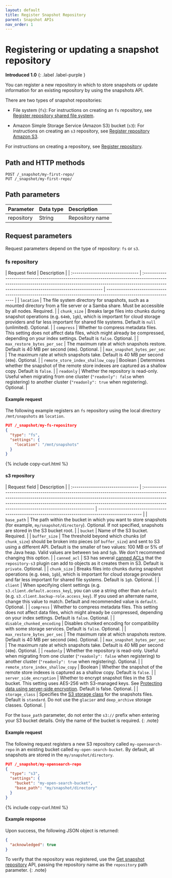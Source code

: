 ```yaml
---
layout: default
title: Register Snapshot Repository
parent: Snapshot APIs
nav_order: 1
---
```


# Registering or updating a snapshot repository

**Introduced 1.0**
{: .label .label-purple }

You can register a new repository in which to store snapshots or update information for an existing repository by using the snapshots API.

There are two types of snapshot repositories:

- File system (`fs`): For instructions on creating an `fs` repository, see [Register repository shared file system]({{site.url}}{{site.baseurl}}/tuning-your-cluster/availability-and-recovery/snapshots/snapshot-restore/#shared-file-system).

- Amazon Simple Storage Service (Amazon S3) bucket (`s3`): For instructions on creating an `s3` repository, see [Register repository Amazon S3]({{site.url}}{{site.baseurl}}/tuning-your-cluster/availability-and-recovery/snapshots/snapshot-restore/#amazon-s3).

For instructions on creating a repository, see [Register repository]({{site.url}}{{site.baseurl}}/opensearch/snapshots/snapshot-restore#register-repository).

## Path and HTTP methods

```
POST /_snapshot/my-first-repo/
PUT /_snapshot/my-first-repo/
```

## Path parameters

| Parameter  | Data type | Description     |
| :--------- | :-------- | :-------------- |
| repository | String    | Repository name |

## Request parameters

Request parameters depend on the type of repository: `fs` or `s3`.

### fs repository

| Request field                     | Description                                                                                                                                                                                                             |
| :-------------------------------- | :---------------------------------------------------------------------------------------------------------------------------------------------------------------------------------------------------------------------- | --------------------------------------------------------------------------------------------------------------- |
| `location`                        | The file system directory for snapshots, such as a mounted directory from a file server or a Samba share. Must be accessible by all nodes. Required.                                                                    |
| `chunk_size`                      | Breaks large files into chunks during snapshot operations (e.g. `64mb`, `1gb`), which is important for cloud storage providers and far less important for shared file systems. Default is `null` (unlimited). Optional. |
| `compress`                        | Whether to compress metadata files. This setting does not affect data files, which might already be compressed, depending on your index settings. Default is `false`. Optional.                                         |
| `max_restore_bytes_per_sec`       | The maximum rate at which snapshots restore. Default is 40 MB per second (`40m`). Optional.                                                                                                                             |
| `max_snapshot_bytes_per_sec`      | The maximum rate at which snapshots take. Default is 40 MB per second (`40m`). Optional.                                                                                                                                |
| `remote_store_index_shallow_copy` | Boolean                                                                                                                                                                                                                 | Determines whether the snapshot of the remote store indexes are captured as a shallow copy. Default is `false`. |
| `readonly`                        | Whether the repository is read-only. Useful when migrating from one cluster (`"readonly": false` when registering) to another cluster (`"readonly": true` when registering). Optional.                                  |

#### Example request

The following example registers an `fs` repository using the local directory `/mnt/snapshots` as `location`.

```json
PUT /_snapshot/my-fs-repository
{
  "type": "fs",
  "settings": {
    "location": "/mnt/snapshots"
  }
}
```

{% include copy-curl.html %}

#### s3 repository

| Request field                     | Description                                                                                                                                                                                                                                                                                       |
| :-------------------------------- | :------------------------------------------------------------------------------------------------------------------------------------------------------------------------------------------------------------------------------------------------------------------------------------------------ | --------------------------------------------------------------------------------------------------- |
| `base_path`                       | The path within the bucket in which you want to store snapshots (for example, `my/snapshot/directory`). Optional. If not specified, snapshots are stored in the S3 bucket root.                                                                                                                   |
| `bucket`                          | Name of the S3 bucket. Required.                                                                                                                                                                                                                                                                  |
| `buffer_size`                     | The threshold beyond which chunks (of `chunk_size`) should be broken into pieces (of `buffer_size`) and sent to S3 using a different API. Default is the smaller of two values: 100 MB or 5% of the Java heap. Valid values are between `5mb` and `5gb`. We don't recommend changing this option. |
| `canned_acl`                      | S3 has several [canned ACLs](https://docs.aws.amazon.com/AmazonS3/latest/dev/acl-overview.html#canned-acl) that the `repository-s3` plugin can add to objects as it creates them in S3. Default is `private`. Optional.                                                                           |
| `chunk_size`                      | Breaks files into chunks during snapshot operations (e.g. `64mb`, `1gb`), which is important for cloud storage providers and far less important for shared file systems. Default is `1gb`. Optional.                                                                                              |
| `client`                          | When specifying client settings (e.g. `s3.client.default.access_key`), you can use a string other than `default` (e.g. `s3.client.backup-role.access_key`). If you used an alternate name, change this value to match. Default and recommended value is `default`. Optional.                      |
| `compress`                        | Whether to compress metadata files. This setting does not affect data files, which might already be compressed, depending on your index settings. Default is `false`. Optional.                                                                                                                   |
| `disable_chunked_encoding`        | Disables chunked encoding for compatibility with some storage services. Default is `false`. Optional.                                                                                                                                                                                             |
| `max_restore_bytes_per_sec`       | The maximum rate at which snapshots restore. Default is 40 MB per second (`40m`). Optional.                                                                                                                                                                                                       |
| `max_snapshot_bytes_per_sec`      | The maximum rate at which snapshots take. Default is 40 MB per second (`40m`). Optional.                                                                                                                                                                                                          |
| `readonly`                        | Whether the repository is read-only. Useful when migrating from one cluster (`"readonly": false` when registering) to another cluster (`"readonly": true` when registering). Optional.                                                                                                            |
| `remote_store_index_shallow_copy` | Boolean                                                                                                                                                                                                                                                                                           | Whether the snapshot of the remote store indexes is captured as a shallow copy. Default is `false`. |
| `server_side_encryption`          | Whether to encrypt snapshot files in the S3 bucket. This setting uses AES-256 with S3-managed keys. See [Protecting data using server-side encryption](https://docs.aws.amazon.com/AmazonS3/latest/dev/serv-side-encryption.html). Default is false. Optional.                                    |
| `storage_class`                   | Specifies the [S3 storage class](https://docs.aws.amazon.com/AmazonS3/latest/dev/storage-class-intro.html) for the snapshots files. Default is `standard`. Do not use the `glacier` and `deep_archive` storage classes. Optional.                                                                 |

For the `base_path` parameter, do not enter the `s3://` prefix when entering your S3 bucket details. Only the name of the bucket is required.
{: .note}

#### Example request

The following request registers a new S3 repository called `my-opensearch-repo` in an existing bucket called `my-open-search-bucket`. By default, all snapshots are stored in the `my/snapshot/directory`.

```json
PUT /_snapshot/my-opensearch-repo
{
  "type": "s3",
  "settings": {
    "bucket": "my-open-search-bucket",
    "base_path": "my/snapshot/directory"
  }
}
```

{% include copy-curl.html %}

#### Example response

Upon success, the following JSON object is returned:

```json
{
  "acknowledged": true
}
```

To verify that the repository was registered, use the [Get snapshot repository]({{site.url}}{{site.baseurl}}/api-reference/snapshots/get-snapshot-repository) API, passing the repository name as the `repository` path parameter.
{: .note}
